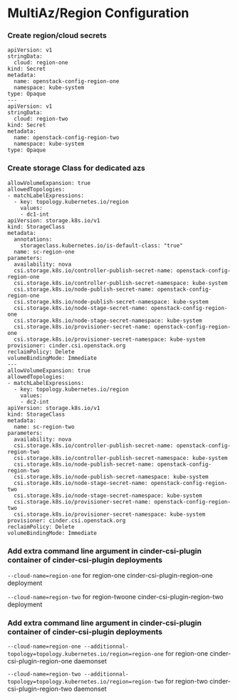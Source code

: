 # MultiAz/Region Configuration

### Create region/cloud secrets

```
apiVersion: v1
stringData:
  cloud: region-one
kind: Secret
metadata:
  name: openstack-config-region-one
  namespace: kube-system
type: Opaque
---
apiVersion: v1
stringData:
  cloud: region-two
kind: Secret
metadata:
  name: openstack-config-region-two
  namespace: kube-system
type: Opaque
```

### Create storage Class for dedicated azs

```
allowVolumeExpansion: true
allowedTopologies:
- matchLabelExpressions:
  - key: topology.kubernetes.io/region
    values:
    - dc1-int
apiVersion: storage.k8s.io/v1
kind: StorageClass
metadata:
  annotations:
    storageclass.kubernetes.io/is-default-class: "true"
  name: sc-region-one
parameters:
  availability: nova
  csi.storage.k8s.io/controller-publish-secret-name: openstack-config-region-one
  csi.storage.k8s.io/controller-publish-secret-namespace: kube-system
  csi.storage.k8s.io/node-publish-secret-name: openstack-config-region-one
  csi.storage.k8s.io/node-publish-secret-namespace: kube-system
  csi.storage.k8s.io/node-stage-secret-name: openstack-config-region-one
  csi.storage.k8s.io/node-stage-secret-namespace: kube-system
  csi.storage.k8s.io/provisioner-secret-name: openstack-config-region-one
  csi.storage.k8s.io/provisioner-secret-namespace: kube-system
provisioner: cinder.csi.openstack.org
reclaimPolicy: Delete
volumeBindingMode: Immediate
---
allowVolumeExpansion: true
allowedTopologies:
- matchLabelExpressions:
  - key: topology.kubernetes.io/region
    values:
    - dc2-int
apiVersion: storage.k8s.io/v1
kind: StorageClass
metadata:
  name: sc-region-two
parameters:
  availability: nova
  csi.storage.k8s.io/controller-publish-secret-name: openstack-config-region-two
  csi.storage.k8s.io/controller-publish-secret-namespace: kube-system
  csi.storage.k8s.io/node-publish-secret-name: openstack-config-region-two
  csi.storage.k8s.io/node-publish-secret-namespace: kube-system
  csi.storage.k8s.io/node-stage-secret-name: openstack-config-region-two
  csi.storage.k8s.io/node-stage-secret-namespace: kube-system
  csi.storage.k8s.io/provisioner-secret-name: openstack-config-region-two
  csi.storage.k8s.io/provisioner-secret-namespace: kube-system
provisioner: cinder.csi.openstack.org
reclaimPolicy: Delete
volumeBindingMode: Immediate
```

### Add extra command line argument in cinder-csi-plugin container of cinder-csi-plugin deployments

```--cloud-name=region-one``` for region-one cinder-csi-plugin-region-one deployment

```--cloud-name=region-two``` for region-twoone cinder-csi-plugin-region-two deployment


### Add extra command line argument in cinder-csi-plugin container of cinder-csi-plugin deployments

```--cloud-name=region-one --additionnal-topology=topology.kubernetes.io/region=region-one``` for region-one cinder-csi-plugin-region-one daemonset

```--cloud-name=region-two --additionnal-topology=topology.kubernetes.io/region=region-two``` for region-two cinder-csi-plugin-region-two daemonset

